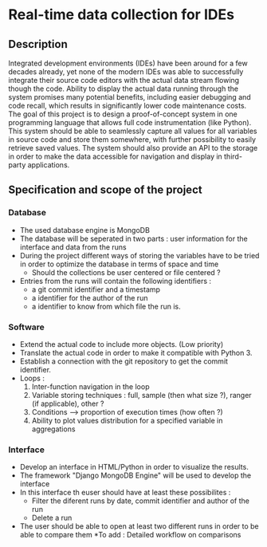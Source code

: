 # Real-time data collection for IDEs
## Description
Integrated development environments (IDEs) have been around for a few decades already, yet none of the modern IDEs was 
able to successfully integrate their source code editors with the actual data stream flowing though the code. Ability to 
display the actual data running through the system promises many potential benefits, including easier debugging and code 
recall, which results in significantly lower code maintenance costs.
The goal of this project is to design a proof-of-concept system in one programming language that allows full code 
instrumentation (like Python). This system should be able to seamlessly capture all values for all variables in source 
code and store them somewhere, with further possibility to easily retrieve saved values. The system should also provide 
an API to the storage in order to make the data accessible for navigation and display in third-party applications.

## Specification and scope of the project

### Database
* The used database engine is MongoDB
* The database will be seperated in two parts : user information for the interface and data from the runs
* During the project different ways of storing the variables have to be tried in order to optimize the database in terms
of space and time
  * Should the collections be user centered or file centered ?
* Entries from the runs will contain the following identifiers :
  * a git commit identifier and a timestamp
  * a identifier for the author of the run
  * a identifier to know from which file the run is.

### Software
* Extend the actual code to include more objects. (Low priority)
* Translate the actual code in order to make it compatible with Python 3.
* Establish a connection with the git repository to get the commit identifier.
* Loops :
  1. Inter-function navigation in the loop
  2. Variable storing techniques : full, sample (then what size ?), ranger (if applicable), other ?
  3. Conditions --> proportion of execution times (how often ?)
  4. Ability to plot values distribution for a specified variable in aggregations

### Interface
* Develop an interface in HTML/Python in order to visualize the results.
* The framework "Django MongoDB Engine" will be used to develop the interface
* In this interface th euser should have at least these possibilites :
  * Filter the diferent runs by date, commit identifier and author of the run
  * Delete a run
* The user should be able to open at least two different runs in order to be able to compare them
  *To add : Detailed workflow on comparisons
